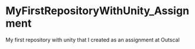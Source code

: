 # MyFirstRepositoryWithUnity_Assignment
My first repository with unity that I created as an assignment at Outscal
